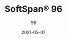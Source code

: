 ---
title: "SoftSpan® 96"
image_primary: "img/Arktura-SoftSpan-96-Bar-Venue_cam01-Day-scaled.jpg"
image_secondary: "img/SoftSound-AA-96-v1_Post_v1-1600x1600.png"
description: "SoftSpan%AE%A096%A0creates%20a%20sense%20of%20magnitude%20with%20its%20large%20trellis%20beams%20that%20are%20still%20scalable%20across%20spaces%20big%20and%20small.%20It%20is%A0a%20versatile%20ceiling%20baffle%20system%20that%20brings%20the%20look%20of%20coffered%20ceilings%20or%20timber%20trellises%20to%20spaces%20without%20the%20weight%2C%20while%20enhancing%20acoustics%20and%20reducing%20the%20impact%20of%20noise.%A0"
designer: "Arktura"
tags: 
  - "Acoustic"
  - "Ceiling Baffles"
  - "Ceiling Clouds"
  - "Lighting"
subtitle: "96"
href: "https://arktura.com/product/softspan-96/"
category: "Acoustic"
manufacturer: "Arktura"
slug: "/manufacturers/arktura/acoustic/arktura-soft-span-96"
date: "2021-05-07"
---